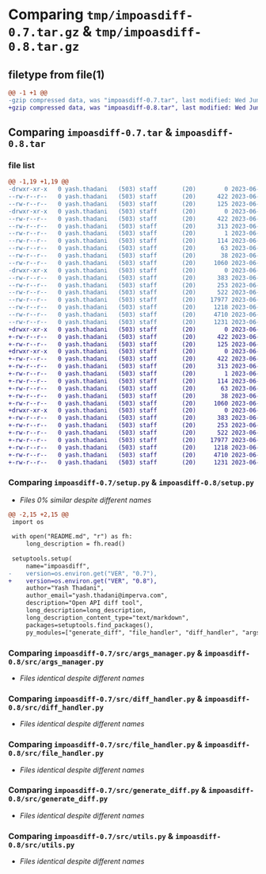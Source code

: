 # Comparing `tmp/impoasdiff-0.7.tar.gz` & `tmp/impoasdiff-0.8.tar.gz`

## filetype from file(1)

```diff
@@ -1 +1 @@
-gzip compressed data, was "impoasdiff-0.7.tar", last modified: Wed Jun 21 19:16:11 2023, max compression
+gzip compressed data, was "impoasdiff-0.8.tar", last modified: Wed Jun 21 19:16:27 2023, max compression
```

## Comparing `impoasdiff-0.7.tar` & `impoasdiff-0.8.tar`

### file list

```diff
@@ -1,19 +1,19 @@
-drwxr-xr-x   0 yash.thadani   (503) staff       (20)        0 2023-06-21 19:16:11.261688 impoasdiff-0.7/
--rw-r--r--   0 yash.thadani   (503) staff       (20)      422 2023-06-21 19:16:11.261418 impoasdiff-0.7/PKG-INFO
--rw-r--r--   0 yash.thadani   (503) staff       (20)      125 2023-06-21 18:09:12.000000 impoasdiff-0.7/README.md
-drwxr-xr-x   0 yash.thadani   (503) staff       (20)        0 2023-06-21 19:16:11.258125 impoasdiff-0.7/impoasdiff.egg-info/
--rw-r--r--   0 yash.thadani   (503) staff       (20)      422 2023-06-21 19:16:11.000000 impoasdiff-0.7/impoasdiff.egg-info/PKG-INFO
--rw-r--r--   0 yash.thadani   (503) staff       (20)      313 2023-06-21 19:16:11.000000 impoasdiff-0.7/impoasdiff.egg-info/SOURCES.txt
--rw-r--r--   0 yash.thadani   (503) staff       (20)        1 2023-06-21 19:16:11.000000 impoasdiff-0.7/impoasdiff.egg-info/dependency_links.txt
--rw-r--r--   0 yash.thadani   (503) staff       (20)      114 2023-06-21 19:16:11.000000 impoasdiff-0.7/impoasdiff.egg-info/requires.txt
--rw-r--r--   0 yash.thadani   (503) staff       (20)       63 2023-06-21 19:16:11.000000 impoasdiff-0.7/impoasdiff.egg-info/top_level.txt
--rw-r--r--   0 yash.thadani   (503) staff       (20)       38 2023-06-21 19:16:11.261786 impoasdiff-0.7/setup.cfg
--rw-r--r--   0 yash.thadani   (503) staff       (20)     1060 2023-06-21 19:01:43.000000 impoasdiff-0.7/setup.py
-drwxr-xr-x   0 yash.thadani   (503) staff       (20)        0 2023-06-21 19:16:11.261088 impoasdiff-0.7/src/
--rw-r--r--   0 yash.thadani   (503) staff       (20)      383 2023-06-21 19:15:57.000000 impoasdiff-0.7/src/__init__.py
--rw-r--r--   0 yash.thadani   (503) staff       (20)      253 2023-06-21 18:17:12.000000 impoasdiff-0.7/src/_version.py
--rw-r--r--   0 yash.thadani   (503) staff       (20)      522 2023-06-21 18:05:33.000000 impoasdiff-0.7/src/args_manager.py
--rw-r--r--   0 yash.thadani   (503) staff       (20)    17977 2023-06-21 18:05:33.000000 impoasdiff-0.7/src/diff_handler.py
--rw-r--r--   0 yash.thadani   (503) staff       (20)     1218 2023-06-21 18:05:33.000000 impoasdiff-0.7/src/file_handler.py
--rw-r--r--   0 yash.thadani   (503) staff       (20)     4710 2023-06-21 18:23:53.000000 impoasdiff-0.7/src/generate_diff.py
--rw-r--r--   0 yash.thadani   (503) staff       (20)     1231 2023-06-21 18:05:33.000000 impoasdiff-0.7/src/utils.py
+drwxr-xr-x   0 yash.thadani   (503) staff       (20)        0 2023-06-21 19:16:27.023174 impoasdiff-0.8/
+-rw-r--r--   0 yash.thadani   (503) staff       (20)      422 2023-06-21 19:16:27.022971 impoasdiff-0.8/PKG-INFO
+-rw-r--r--   0 yash.thadani   (503) staff       (20)      125 2023-06-21 18:09:12.000000 impoasdiff-0.8/README.md
+drwxr-xr-x   0 yash.thadani   (503) staff       (20)        0 2023-06-21 19:16:27.019561 impoasdiff-0.8/impoasdiff.egg-info/
+-rw-r--r--   0 yash.thadani   (503) staff       (20)      422 2023-06-21 19:16:26.000000 impoasdiff-0.8/impoasdiff.egg-info/PKG-INFO
+-rw-r--r--   0 yash.thadani   (503) staff       (20)      313 2023-06-21 19:16:26.000000 impoasdiff-0.8/impoasdiff.egg-info/SOURCES.txt
+-rw-r--r--   0 yash.thadani   (503) staff       (20)        1 2023-06-21 19:16:26.000000 impoasdiff-0.8/impoasdiff.egg-info/dependency_links.txt
+-rw-r--r--   0 yash.thadani   (503) staff       (20)      114 2023-06-21 19:16:26.000000 impoasdiff-0.8/impoasdiff.egg-info/requires.txt
+-rw-r--r--   0 yash.thadani   (503) staff       (20)       63 2023-06-21 19:16:26.000000 impoasdiff-0.8/impoasdiff.egg-info/top_level.txt
+-rw-r--r--   0 yash.thadani   (503) staff       (20)       38 2023-06-21 19:16:27.023234 impoasdiff-0.8/setup.cfg
+-rw-r--r--   0 yash.thadani   (503) staff       (20)     1060 2023-06-21 19:16:22.000000 impoasdiff-0.8/setup.py
+drwxr-xr-x   0 yash.thadani   (503) staff       (20)        0 2023-06-21 19:16:27.022657 impoasdiff-0.8/src/
+-rw-r--r--   0 yash.thadani   (503) staff       (20)      383 2023-06-21 19:15:57.000000 impoasdiff-0.8/src/__init__.py
+-rw-r--r--   0 yash.thadani   (503) staff       (20)      253 2023-06-21 18:17:12.000000 impoasdiff-0.8/src/_version.py
+-rw-r--r--   0 yash.thadani   (503) staff       (20)      522 2023-06-21 18:05:33.000000 impoasdiff-0.8/src/args_manager.py
+-rw-r--r--   0 yash.thadani   (503) staff       (20)    17977 2023-06-21 18:05:33.000000 impoasdiff-0.8/src/diff_handler.py
+-rw-r--r--   0 yash.thadani   (503) staff       (20)     1218 2023-06-21 18:05:33.000000 impoasdiff-0.8/src/file_handler.py
+-rw-r--r--   0 yash.thadani   (503) staff       (20)     4710 2023-06-21 18:23:53.000000 impoasdiff-0.8/src/generate_diff.py
+-rw-r--r--   0 yash.thadani   (503) staff       (20)     1231 2023-06-21 18:05:33.000000 impoasdiff-0.8/src/utils.py
```

### Comparing `impoasdiff-0.7/setup.py` & `impoasdiff-0.8/setup.py`

 * *Files 0% similar despite different names*

```diff
@@ -2,15 +2,15 @@
 import os
 
 with open("README.md", "r") as fh:
     long_description = fh.read()
 
 setuptools.setup(
     name="impoasdiff",
-    version=os.environ.get("VER", "0.7"),
+    version=os.environ.get("VER", "0.8"),
     author="Yash Thadani",
     author_email="yash.thadani@imperva.com",
     description="Open API diff tool",
     long_description=long_description,
     long_description_content_type="text/markdown",
     packages=setuptools.find_packages(),
     py_modules=["generate_diff", "file_handler", "diff_handler", "args_manager", "utils"],
```

### Comparing `impoasdiff-0.7/src/args_manager.py` & `impoasdiff-0.8/src/args_manager.py`

 * *Files identical despite different names*

### Comparing `impoasdiff-0.7/src/diff_handler.py` & `impoasdiff-0.8/src/diff_handler.py`

 * *Files identical despite different names*

### Comparing `impoasdiff-0.7/src/file_handler.py` & `impoasdiff-0.8/src/file_handler.py`

 * *Files identical despite different names*

### Comparing `impoasdiff-0.7/src/generate_diff.py` & `impoasdiff-0.8/src/generate_diff.py`

 * *Files identical despite different names*

### Comparing `impoasdiff-0.7/src/utils.py` & `impoasdiff-0.8/src/utils.py`

 * *Files identical despite different names*

